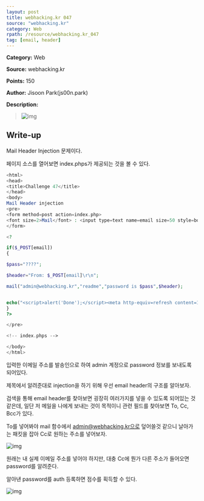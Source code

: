 ```yaml
---
layout: post
title: webhacking.kr 047
source: "webhacking.kr"
category: Web
rpath: /resource/webhacking.kr_047
tag: [email, header] 
---
```


**Category:** Web

**Source:** webhacking.kr

**Points:** 150

**Author:** Jisoon Park(js00n.park)

**Description:** 

>![img]({{page.rpath|prepend:site.baseurl}}/prob.png)

## Write-up

Mail Header Injection 문제이다.

페이지 소스를 열어보면 index.phps가 제공되는 것을 볼 수 있다.

```php
<html>
<head>
<title>Challenge 47</title>
</head>
<body>
Mail Header injection
<pre>
<form method=post action=index.php>
<font size=2>Mail</font> : <input type=text name=email size=50 style=border:0 maxlength=50><input type=submit>
</form>

<?

if($_POST[email])
{

$pass="????";

$header="From: $_POST[email]\r\n";

mail("admin@webhacking.kr","readme","password is $pass",$header);


echo("<script>alert('Done');</script><meta http-equiv=refresh content=1>");
}
?>

</pre>

<!-- index.phps -->

</body>
</html>
```

입력한 이메일 주소를 발송인으로 하여 admin 계정으로 password 정보를 보내도록 되어있다.

제목에서 알려준대로 injection을 하기 위해 우선 email header의 구조를 알아보자.

검색을 통해 email header를 찾아보면 굉장히 여러가지를 넣을 수 있도록 되어있는 것 같은데, 일단 저 메일을 나에게 보내는 것이 목적이니 관련 필드를 찾아보면 To, Cc, Bcc가 있다.

To를 넣어봐야 mail 함수에서 admin@webhacking.kr으로 덮어쓸것 같으니 날아가는 패킷을 잡아 Cc로 원하는 주소를 넣어보자.

![img]({{page.rpath|prepend:site.baseurl}}/request.png)

원래는 내 실제 이메일 주소를 넣어야 하지만, 대충 Cc에 뭔가 다른 주소가 들어오면 password를 알려준다.

알아낸 password를 auth 등록하면 점수를 획득할 수 있다.

![img]({{page.rpath|prepend:site.baseurl}}/flag.png)

